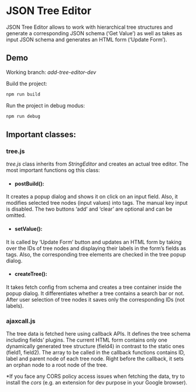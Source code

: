 # JSON Tree Editor

JSON Tree Editor allows to work with hierarchical tree structures and generate a corresponding JSON schema (‘Get Value’) as well as takes as input JSON schema and generates an HTML form (‘Update Form’).

## Demo

Working branch: *add-tree-editor-dev*


Build the project: 


```bash
npm run build
```
Run the project in debug modus:
```bash
npm run debug
``` 

## Important classes:
### tree.js

*tree.js* class inherits from *StringEditor* and creates an actual tree editor. The most important functions og this class:

- #### postBuild():
It creates a popup dialog and shows it on click on an input field. Also, it modifies selected tree nodes (input values) into tags. The manual key input is disabled. The two buttons ‘add’ and ‘clear’ are optional and can be omitted.

- #### setValue():
It is called by ‘Update Form’ button and updates an HTML form by taking over the IDs of tree nodes and displaying their labels in the form’s fields as tags. Also, the corresponding tree elements are checked in the tree popup dialog.

- #### createTree():
It takes fetch config from schema and creates a tree container inside the popup dialog. It differentiates whether a tree contains a search bar or not. After user selection of tree nodes it saves only the corresponding IDs (not labels).

### ajaxcall.js
The tree data is fetched here using callback APIs. It defines the tree schema including fields’ plugins. The current HTML form contains only one dynamically generated tree structure (field4) in contrast to the static ones (field1, field2). The array to be called in the callback functions contains ID, label and parent node of each tree node. Right before the callback, it sets an orphan node to a root node of the tree.


*If you face any CORS policy access issues when fetching the data, try to install the *cors* (e.g. an extension for dev purpose in your Google browser).